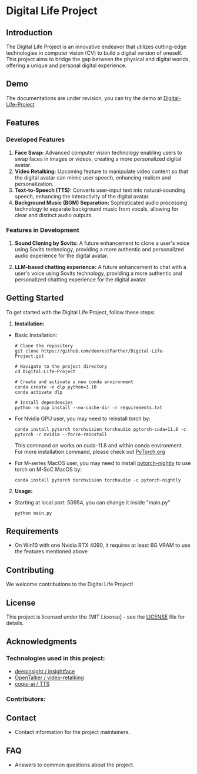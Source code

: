 # Digital Life Project

## Introduction
The Digital Life Project is an innovative endeavor that utilizes cutting-edge technologies in computer vision (CV) to build a digital version of oneself. This project aims to bridge the gap between the physical and digital worlds, offering a unique and personal digital experience.

## Demo
The documentations are under revision, you can try the demo at [Digital-Life-Project](http://www.pandub.cn:50954)

## Features
### Developed Features
1. **Face Swap:** Advanced computer vision technology enabling users to swap faces in images or videos, creating a more personalized digital avatar.
2. **Video Retalking:** Upcoming feature to manipulate video content so that the digital avatar can mimic user speech, enhancing realism and personalization.
3. **Text-to-Speech (TTS):** Converts user-input text into natural-sounding speech, enhancing the interactivity of the digital avatar.
4. **Background Music (BGM) Separation:** Sophisticated audio processing technology to separate background music from vocals, allowing for clear and distinct audio outputs.

### Features in Development
1. **Sound Cloning by Sovits:** A future enhancement to clone a user's voice using Sovits technology, providing a more authentic and personalized audio experience for the digital avatar.

2. **LLM-based chatting experience:** A future enhancement to chat with a user's voice using Sovits technology, providing a more authentic and personalized chatting experience for the digital avatar.

## Getting Started
To get started with the Digital Life Project, follow these steps:
1. **Installation:**
- Basic Installation:
    ```
    # Clone the repository
    git clone https://github.com/deerestFarther/Digital-Life-Project.git

    # Navigate to the project directory
    cd Digital-Life-Project

    # Create and activate a new conda environment
    conda create -n dlp python=3.10
    conda activate dlp

    # Install dependencies
    python -m pip install --no-cache-dir -r requirements.txt
    ```
- For Nvidia GPU user, you may need to reinstall torch by:
    ```
    conda install pytorch torchvision torchaudio pytorch-cuda=11.8 -c pytorch -c nvidia --force-reinstall
    ```
    This command on works on cuda-11.8 and within conda environment. For more installation command, please check out [PyTorch.org](https://pytorch.org/get-started/locally/)

- For M-series MacOS user, you may need to install [pytorch-nightly](https://developer.apple.com/metal/pytorch/) to use torch on M-SoC MacOS by:
    ```
    conda install pytorch torchvision torchaudio -c pytorch-nightly
    ```
2. **Usage:**
    <!-- - Instructions on how to use the application.
    - Example commands and expected outputs. -->
- Starting at local port: 50954, you can change it inside "main.py"    
    ```
    python main.py
    ```

## Requirements
<!-- - List of hardware and software requirements.
- Specific CV technologies or libraries needed. -->
- On Win10 with one Nvidia RTX 4090, it requires at least 6G VRAM to use the features mentioned above 

<!-- ## Documentation
- Link to the project documentation.
- Description of the API (if applicable). -->

## Contributing
We welcome contributions to the Digital Life Project! 
<!-- Please read our [CONTRIBUTING.md](CONTRIBUTING.md) file for guidelines on how to contribute. -->

## License
This project is licensed under the [MIT License] - see the [LICENSE](LICENSE) file for details.

## Acknowledgments
### Technologies used in this project:
- [deepinsight / insightface](https://github.com/deepinsight/insightface)
- [OpenTalker / video-retalking](https://github.com/OpenTalker/video-retalking)
- [coqui-ai / TTS](https://github.com/coqui-ai/TTS)
<!-- - Mention any collaborators, third-party libraries, or technologies used. -->
### Contributors:
<!-- - Credits to anyone whose code was used. -->

## Contact
- Contact information for the project maintainers.

## FAQ
- Answers to common questions about the project.
    <!-- - diffbir依赖triton安装问题：https://github.com/XPixelGroup/DiffBIR/issues/24
    - diffbir依赖：https://github.com/XPixelGroup/DiffBIR -->
